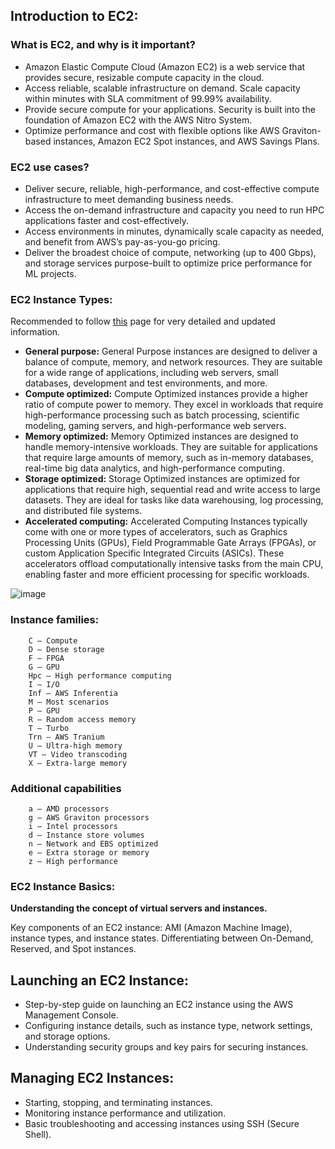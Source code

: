 ## Introduction to EC2:

### What is EC2, and why is it important?
- Amazon Elastic Compute Cloud (Amazon EC2) is a web service that provides secure, resizable compute capacity in the cloud.
- Access reliable, scalable infrastructure on demand. Scale capacity within minutes with SLA commitment of 99.99% availability.
- Provide secure compute for your applications. Security is built into the foundation of Amazon EC2 with the AWS Nitro System.
- Optimize performance and cost with flexible options like AWS Graviton-based instances, Amazon EC2 Spot instances, and AWS Savings Plans.

### EC2 use cases?
- Deliver secure, reliable, high-performance, and cost-effective compute infrastructure to meet demanding business needs.
- Access the on-demand infrastructure and capacity you need to run HPC applications faster and cost-effectively.
- Access environments in minutes, dynamically scale capacity as needed, and benefit from AWS’s pay-as-you-go pricing.
- Deliver the broadest choice of compute, networking (up to 400 Gbps), and storage services purpose-built to optimize price performance for ML projects.

### EC2 Instance Types:
Recommended to follow [this](https://docs.aws.amazon.com/AWSEC2/latest/UserGuide/instance-types.html) page for very detailed and updated information.

- **General purpose:** General Purpose instances are designed to deliver a balance of compute, memory, and network resources. They are suitable for a wide range of applications, including web servers, small databases, development and test environments, and more.
- **Compute optimized:** Compute Optimized instances provide a higher ratio of compute power to memory. They excel in workloads that require high-performance processing such as batch processing, scientific modeling, gaming servers, and high-performance web servers.
- **Memory optimized:** Memory Optimized instances are designed to handle memory-intensive workloads. They are suitable for applications that require large amounts of memory, such as in-memory databases, real-time big data analytics, and high-performance computing.
- **Storage optimized:** Storage Optimized instances are optimized for applications that require high, sequential read and write access to large datasets. 
They are ideal for tasks like data warehousing, log processing, and distributed file systems.
- **Accelerated computing:** Accelerated Computing Instances typically come with one or more types of accelerators, such as Graphics Processing Units (GPUs),
Field Programmable Gate Arrays (FPGAs), or custom Application Specific Integrated Circuits (ASICs). These accelerators offload computationally intensive tasks from the main CPU, enabling faster and more efficient processing for specific workloads.

![image](https://github.com/chandankumar994/DevOps-Mastery/assets/15160387/4d298734-eb60-4249-acd2-cf3bedfaa61e)

### Instance families:

```
    C – Compute
    D – Dense storage
    F – FPGA
    G – GPU
    Hpc – High performance computing
    I – I/O
    Inf – AWS Inferentia
    M – Most scenarios
    P – GPU
    R – Random access memory
    T – Turbo
    Trn – AWS Tranium
    U – Ultra-high memory
    VT – Video transcoding
    X – Extra-large memory
```

### Additional capabilities

```
    a – AMD processors
    g – AWS Graviton processors
    i – Intel processors
    d – Instance store volumes
    n – Network and EBS optimized
    e – Extra storage or memory
    z – High performance
```

### EC2 Instance Basics:

**Understanding the concept of virtual servers and instances.**

Key components of an EC2 instance: AMI (Amazon Machine Image), instance types, and instance states.
Differentiating between On-Demand, Reserved, and Spot instances.

## Launching an EC2 Instance:

- Step-by-step guide on launching an EC2 instance using the AWS Management Console.
- Configuring instance details, such as instance type, network settings, and storage options.
- Understanding security groups and key pairs for securing instances.

## Managing EC2 Instances:

- Starting, stopping, and terminating instances.
- Monitoring instance performance and utilization.
- Basic troubleshooting and accessing instances using SSH (Secure Shell).
